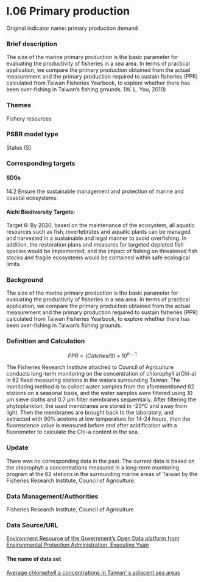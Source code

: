 # I.06 Primary production
Original indicator name: primary production demand
<script type="text/javascript" src="http://cdn.mathjax.org/mathjax/latest/MathJax.js?config=TeX-AMS-MML_HTMLorMML"></script>

### Brief description
The size of the marine primary production is the basic parameter for evaluating the productivity of fisheries in a sea area. In terms of practical application, we compare the primary production obtained from the actual measurement and the primary production required to sustain fisheries (PPR) calculated from Taiwan Fisheries Yearbook, to explore whether there has been over-fishing in Taiwan’s fishing grounds. (W. L. You, 2010)
### Themes
Fishery resources
### PSBR model type
Status (S)
### Corresponding targets
#### SDGs
14.2 Ensure the sustainable management and protection of marine and coastal ecosystems.
#### Aichi Biodiversity Targets:
Target 6: By 2020, based on the maintenance of the ecosystem, all aquatic resources such as fish, invertebrates and aquatic plants can be managed and harvested in a sustainable and legal manner to avoid overfishing. In addition, the restoration plans and measures for targeted depleted fish species would be implemented, and the impact of fishing on threatened fish stocks and fragile ecosystems would be contained within safe ecological limits.
### Background
The size of the marine primary production is the basic parameter for evaluating the productivity of fisheries in a sea area. In terms of practical application, we compare the primary production obtained from the actual measurement and the primary production required to sustain fisheries (PPR) calculated from Taiwan Fisheries Yearbook, to explore whether there has been over-fishing in Taiwan’s fishing grounds.
### Definition and Calculation

$$ PPR=(Catches/9)\times10^{n-1} $$

The Fisheries Research Institute attached to Council of Agriculture conducts long-term monitoring on the concentration of chlorophyll a(Chl-a) in 62 fixed measuring stations in the waters surrounding Taiwan. The monitoring method is to collect water samples from the aforementioned 62 stations on a seasonal basis, and the water samples were filtered using 10 μm sieve cloths and 0.7 μm filter membranes sequentially. After filtering the phytoplankton, the used membranes are stored in -20℃ and away from light. Then the membranes are brought back to the laboratory, and extracted with 90% acetone at low temperature for 14-24 hours, then the fluorescence value is measured before and after acidification with a fluorometer to calculate the Chl-a content in the sea.
### Update
There was no corresponding data in the past. The current data is based on the chlorophyll a concentrations measured in a long-term monitoring program at the 62 stations in the surrounding marine areas of Taiwan by the Fisheries Research Institute, Council of Agriculture.
### Data Management/Authorities
Fisheries Research Institute, Council of Agriculture
### Data Source/URL
[Environment Resource of the Government’s Open Data platform from Environmental Protection Administration, Executive Yuan](https://opendata.epa.gov.tw)
#### The name of data set
[Average chlorophyll a concentrations in Taiwan' s adjacent sea areas](https://opendata.epa.gov.tw/Data/Contents/WAT00497/)